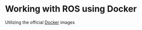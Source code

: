 # Working with ROS using Docker
Utilizing the official [Docker](https://hub.docker.com/_/ros) images




